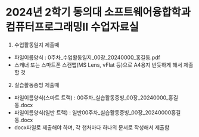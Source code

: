 # 2024년 2학기 동의대 소프트웨어융합학과 컴퓨터프로그래밍II 수업자료실

1. 수업활동일지 제출때
- 파일이름양식 : 0주차_수업활동일지_00장_20240000_홍길동.pdf
- 스캐너 또는 스마트폰 스캔앱(MS Lens, vFlat 등)으로 A4용지 반듯하게 해서 제출할 것

2. 실습활동증빙 제출때
- 파일이름양식(스마트 트랙) : 00주차_실습활동증빙_00장_20240000_홍길동.docx 
- 파일이름양식(일반 트랙) :   일반00주차_실습활동증빙_00장_20240000홍길동.docx 
- docx파일로 제출해야 하며, 각 챕처마다 하나의 문서로 작성해서 제출함
